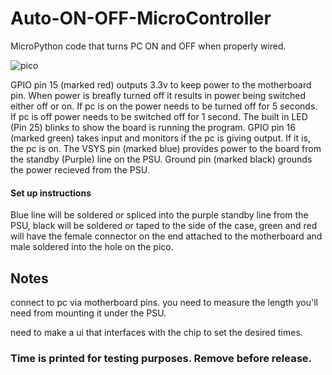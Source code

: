 # Auto-ON-OFF-MicroController
MicroPython code that turns PC ON and OFF when properly wired.

![pico](https://github.com/user-attachments/assets/382c9f28-7702-44bd-893c-0421ab5e37b3)

GPIO pin 15 (marked red) outputs 3.3v to keep power to the motherboard pin. When power is breafly turned off it results in power being switched either off or on. If pc is on the power needs to be turned off for 5 seconds. If pc is off power needs to be switched off for 1 second. The built in LED (Pin 25) blinks to show the board is running the program. GPIO pin 16 (marked green) takes input and monitors if the pc is giving output. If it is, the pc is on. The VSYS pin (marked blue) provides power to the board from the standby (Purple) line on the PSU. Ground pin (marked black) grounds the power recieved from the PSU. 

#### Set up instructions
Blue line will be soldered or spliced into the purple standby line from the PSU, black will be soldered or taped to the side of the case, green and red will have the female connector on the end attached to the motherboard and male soldered into the hole on the pico. 

## Notes

connect to pc via motherboard pins. you need to measure the length you'll need from mounting it under the PSU.

need to make a ui that interfaces with the chip to set the desired times.

### Time is printed for testing purposes. Remove before release.
